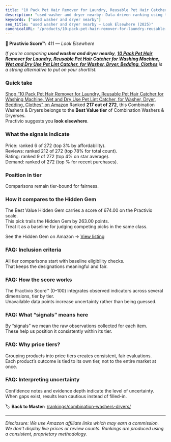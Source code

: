 ```yaml
---
title: "10 Pack Pet Hair Remover for Laundry, Reusable Pet Hair Catcher for Washing Machine, Wet and Dry Use Pet Lint Catcher, for Washer, Dryer, Bedding, Clothes"
description: "used washer and dryer nearby: Data-driven ranking using the Practivio Score™. Positioned by quality, value, demand, findability, momentum."
keywords: ["used washer and dryer nearby"]
seo_title: "used washer and dryer nearby — Look Elsewhere (2025)"
canonicalURL: "/products/10-pack-pet-hair-remover-for-laundry-reusable-pet-hair-catcher-for-washing-machine-wet-and-dry-use-pet-lint-catcher-for-washer-dryer-bedding-clothes-B0F4QWTSWH/"
---
```


**🚫 Practivio Score™:** 411 — _Look Elsewhere_


*If you're comparing **used washer and dryer nearby**, **[10 Pack Pet Hair Remover for Laundry, Reusable Pet Hair Catcher for Washing Machine, Wet and Dry Use Pet Lint Catcher, for Washer, Dryer, Bedding, Clothes](https://www.amazon.com/dp/B0F4QWTSWH?tag=practivio-20)** is a strong alternative to put on your shortlist.*
### Quick take
[Shop “10 Pack Pet Hair Remover for Laundry, Reusable Pet Hair Catcher for Washing Machine, Wet and Dry Use Pet Lint Catcher, for Washer, Dryer, Bedding, Clothes” on Amazon](https://www.amazon.com/dp/B0F4QWTSWH?tag=practivio-20)
Ranked **217 out of 272**, this Combination Washers & Dryers belongs to the **Best Value tier** of Combination Washers & Dryerses.  
Practivio suggests you **look elsewhere**.

### What the signals indicate
Price: ranked 6 of 272 (top 3% by affordability).  
Reviews: ranked 212 of 272 (top 78% for total count).  
Rating: ranked 9 of 272 (top 4% on star average).  
Demand: ranked  of 272 (top % for recent purchases).

### Position in tier
Comparisons remain tier-bound for fairness.

### How it compares to the Hidden Gem
The Best Value Hidden Gem carries a score of 674.00 on the Practivio scale.  
This pick trails the Hidden Gem by 263.00 points.  
Treat it as a baseline for judging competing picks in the same class.  

See the Hidden Gem on Amazon → [View listing](https://www.amazon.com/dp/B01ALBMIEI?tag=practivio-20)

### FAQ: Inclusion criteria
All tier comparisons start with baseline eligibility checks.  
That keeps the designations meaningful and fair.

### FAQ: How the score works
The Practivio Score™ (0–100) integrates observed indicators across several dimensions, tier by tier.  
Unavailable data points increase uncertainty rather than being guessed.

### FAQ: What “signals” means here
By “signals” we mean the raw observations collected for each item.  
These help us position it consistently within its tier.

### FAQ: Why price tiers?
Grouping products into price tiers creates consistent, fair evaluations.  
Each product’s outcome is tied to its own tier, not to the entire market at once.

### FAQ: Interpreting uncertainty
Confidence notes and evidence depth indicate the level of uncertainty.  
When gaps exist, results lean cautious instead of filled-in.


🏷️ **Back to Master:** [/rankings/combination-washers-dryers/](/rankings/combination-washers-dryers/)

---
_Disclosure: We use Amazon affiliate links which may earn a commission. We don’t display live prices or review counts. Rankings are produced using a consistent, proprietary methodology._
